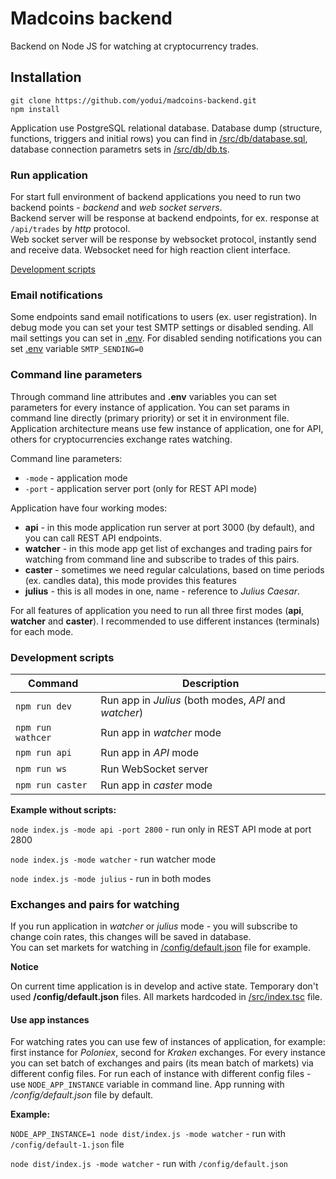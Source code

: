 # Madcoins backend
Backend on Node JS for watching at cryptocurrency trades.

## Installation
```
git clone https://github.com/yodui/madcoins-backend.git
npm install
```
Application use PostgreSQL relational database. Database dump (structure, functions, triggers and initial rows) you can find in [/src/db/database.sql](/src/db/database.sql), database connection parametrs sets in [/src/db/db.ts](/src/db/db.ts).

### Run application
For start full environment of backend applications you need to run two backend points - *backend* and *web socket servers*.  
Backend server will be response at backend endpoints, for ex. response at `/api/trades` by *http* protocol.  
Web socket server will be response by websocket protocol, instantly send and receive data. Websocket need for high reaction client interface.

[Development scripts](#development-scripts)

### Email notifications
Some endpoints sand email notifications to users (ex. user registration). In debug mode you can set your test SMTP settings or disabled sending. All mail settings you can set in [.env](/.env). For disabled sending notifications you can set [.env](./.env) variable `SMTP_SENDING=0` 

### Command line parameters

Through command line attributes and **.env** variables you can set parameters for every instance of application. You can set params in command line directly (primary priority) or set it in environment file.
Application architecture means use few instance of application, one for API, others for cryptocurrencies exchange rates watching.

Command line parameters:
- `-mode` - application mode
- `-port` - application server port (only for REST API mode)

Application have four working modes:
* **api** - in this mode application run server at port 3000 (by default), and you can call REST API endpoints.
* **watcher** - in this mode app get list of exchanges and trading pairs for watching from command line and subscribe to trades of this pairs.
* **caster** - sometimes we need regular calculations, based on time periods (ex. candles data), this mode provides this features
* **julius** - this is all modes in one, name - reference to *Julius Caesar*.

For all features of application you need to run all three first modes (**api**, **watcher** and **caster**). 
I recommended to use different instances (terminals) for each mode.

### Development scripts
| Command | Description |
| --- | --- |
| `npm run dev` | Run app in *Julius* (both modes, *API* and *watcher*) |
| `npm run wathcer` | Run app in *watcher* mode |
| `npm run api` | Run app in *API* mode |
| `npm run ws` | Run WebSocket server |
| `npm run caster` | Run app in *caster* mode |


**Example without scripts:**

`node index.js -mode api -port 2800` - run only in REST API mode at port 2800

`node index.js -mode watcher` - run watcher mode

`node index.js -mode julius` - run in both modes


### Exchanges and pairs for watching

If you run application in *watcher* or *julius* mode - you will subscribe to change coin rates, this changes will be saved in database.     
You can set markets for watching in [/config/default.json](/config/default.json) file for example.

**Notice**

On current time application is in develop and active state. Temporary don't used **/config/default.json** files.
All markets hardcoded in [/src/index.tsc](/src/index.tsc) file.

#### Use app instances

For watching rates you can use few of instances of application, for example: first instance for *Poloniex*, second for *Kraken* exchanges.
For every instance you can set batch of exchanges and pairs (its mean batch of markets) via different config files. For run each of instance with different config files - use `NODE_APP_INSTANCE` variable in command line.
App running with */config/default.json* file by default.

**Example:**

`NODE_APP_INSTANCE=1 node dist/index.js -mode watcher` - run with `/config/default-1.json` file

`node dist/index.js -mode watcher` - run with `/config/default.json`

